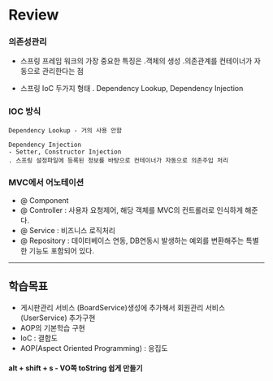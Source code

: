 # Review

### 의존성관리
- 스프링 프레임 워크의 가장 중요한 특징은 .객체의 생성 .의존관계를 컨테이너가 자동으로 관리한다는 점

- 스프링 IoC 두가지 형태 . Dependency Lookup, Dependency Injection

### IOC 방식
```
Dependency Lookup - 거의 사용 안함

Dependency Injection
- Setter, Constructor Injection
. 스프링 설정파일에 등록된 정보를 바탕으로 컨테이너가 자동으로 의존주입 처리
```

### MVC에서 어노테이션
- @ Component
- @ Controller : 사용자 요청제어, 해당 객체를 MVC의 컨트롤러로 인식하게 해준다.
- @ Service : 비즈니스 로직처리
- @ Repository : 데이터베이스 연동, DB연동시 발생하는 예외를 변환해주는 특별한 기능도 포함되어 있다.

-----------------------------------------------------

## 학습목표
- 게시판관리 서비스 (BoardService)생성에 추가해서 회원관리 서비스(UserService) 추가구현
- AOP의 기본학습 구현
- IoC : 결합도 
- AOP(Aspect Oriented Programming) : 응집도


#### alt + shift + s - VO쪽 toString 쉽게 만들기

